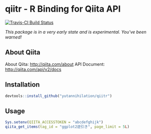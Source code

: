 qiitr - R Binding for Qiita API
==========================

[![Travis-CI Build Status](https://travis-ci.org/yutannihilation/qiitr.svg?branch=master)](https://travis-ci.org/yutannihilation/qiitr)

*This package is in a very early state and is experimental. You've been warned!*

## About Qiita

About Qiita: http://qiita.com/about
API Document: http://qiita.com/api/v2/docs

## Installation

```r
devtools::install_github("yutannihilation/qiitr")
```

## Usage

```r
Sys.setenv(QIITA_ACCESSTOKEN = "abcdefghijk")
qiita_get_items(tag_id = "ggplot2逆引き", page_limit = 5L)
```
